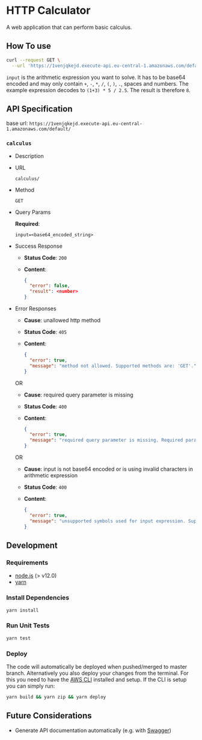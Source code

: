 # HTTP Calculator

A web application that can perform basic calculus.

## How To use

```sh
curl --request GET \
  --url 'https://1venjqkejd.execute-api.eu-central-1.amazonaws.com/default/calculus?input=KDErMykgKiA1IC8gMi41'
```

`input` is the arithmetic expression you want to solve. It has to be base64 encoded and may only contain `+`, `-`, `*`, `/`, `(`, `)`, `.`, spaces and numbers. The example expression decodes to `(1+3) * 5 / 2.5`. The result is therefore `8`.

## API Specification

base url: `https://1venjqkejd.execute-api.eu-central-1.amazonaws.com/default/`

### `calculus`

- Description

- URL

  `calculus/`

- Method

  `GET`

- Query Params

  **Required**:

  `input=<base64_encoded_string>`

- Success Response

  - **Status Code**: `200`
  - **Content**:

    ```json
    {
      "error": false,
      "result": <number>
    }
    ```

- Error Responses
  - **Cause**: unallowed http method
  - **Status Code**: `405`
  - **Content**:

    ```json
    {
      "error": true,
      "message": "method not allowed. Supported methods are: 'GET'."
    }
    ```

  OR

  - **Cause**: required query parameter is missing
  - **Status Code**: `400`
  - **Content**:

    ```json
    {
      "error": true,
      "message": "required query parameter is missing. Required parameters are: 'input'."
    }
    ```

  OR

  - **Cause**: input is not base64 encoded or is using invalid characters in arithmetic expression
  - **Status Code**: `400`
  - **Content**:

    ```json
    {
      "error": true,
      "message": "unsupported symbols used for input expression. Supported symbols are: '+', '-', '*', '/', '(', ')', ' ', '.' and any digits from 0 to 9."
    }
    ```

## Development

### Requirements

- [node.js](https://nodejs.dev/download/) (> v12.0)
- [yarn](https://yarnpkg.com/getting-started/install)

### Install Dependencies

```sh
yarn install
```

### Run Unit Tests

```sh
yarn test
```

### Deploy

The code will automatically be deployed when pushed/merged to master branch.
Alternatively you also deploy your changes from the terminal.
For this you need to have the [AWS CLI](https://aws.amazon.com/de/cli/) installed and setup.
If the CLI is setup you can simply run:

```sh
yarn build && yarn zip && yarn deploy
```

## Future Considerations

- Generate API documentation automatically (e.g. with [Swagger](https://swagger.io/solutions/api-documentation/))
